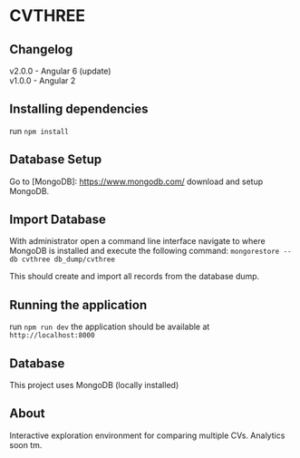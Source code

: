 # CVTHREE

## Changelog

v2.0.0 - Angular 6 (update)  
v1.0.0 - Angular 2 

## Installing dependencies

run `npm install`

## Database Setup
Go to [MongoDB]: https://www.mongodb.com/ download and setup MongoDB.

## Import Database
With administrator open a command line interface navigate to where MongoDB is installed and execute the following command:
`mongorestore --db cvthree db_dump/cvthree`

This should create and import all records from the database dump.

## Running the application

run `npm run dev` 
the application should be available at `http://localhost:8000`

## Database 
This project uses MongoDB (locally installed)

## About

Interactive exploration environment for comparing multiple CVs.
Analytics soon tm.
